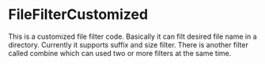 # FileFilterCustomized

This is a customized file filter code. Basically it can filt desired file name in a directory. Currently it supports suffix and size filter. There is another filter called combine which can used two or more filters at the same time. 
